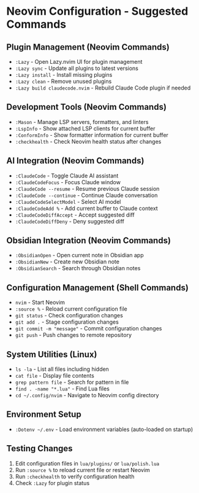 # Neovim Configuration - Suggested Commands

## Plugin Management (Neovim Commands)
- `:Lazy` - Open Lazy.nvim UI for plugin management
- `:Lazy sync` - Update all plugins to latest versions
- `:Lazy install` - Install missing plugins
- `:Lazy clean` - Remove unused plugins
- `:Lazy build claudecode.nvim` - Rebuild Claude Code plugin if needed

## Development Tools (Neovim Commands)
- `:Mason` - Manage LSP servers, formatters, and linters
- `:LspInfo` - Show attached LSP clients for current buffer
- `:ConformInfo` - Show formatter information for current buffer
- `:checkhealth` - Check Neovim health status after changes

## AI Integration (Neovim Commands)
- `:ClaudeCode` - Toggle Claude AI assistant
- `:ClaudeCodeFocus` - Focus Claude window
- `:ClaudeCode --resume` - Resume previous Claude session
- `:ClaudeCode --continue` - Continue Claude conversation
- `:ClaudeCodeSelectModel` - Select AI model
- `:ClaudeCodeAdd %` - Add current buffer to Claude context
- `:ClaudeCodeDiffAccept` - Accept suggested diff
- `:ClaudeCodeDiffDeny` - Deny suggested diff

## Obsidian Integration (Neovim Commands)
- `:ObsidianOpen` - Open current note in Obsidian app
- `:ObsidianNew` - Create new Obsidian note
- `:ObsidianSearch` - Search through Obsidian notes

## Configuration Management (Shell Commands)
- `nvim` - Start Neovim
- `:source %` - Reload current configuration file
- `git status` - Check configuration changes
- `git add .` - Stage configuration changes
- `git commit -m "message"` - Commit configuration changes
- `git push` - Push changes to remote repository

## System Utilities (Linux)
- `ls -la` - List all files including hidden
- `cat file` - Display file contents
- `grep pattern file` - Search for pattern in file
- `find . -name "*.lua"` - Find Lua files
- `cd ~/.config/nvim` - Navigate to Neovim config directory

## Environment Setup
- `:Dotenv ~/.env` - Load environment variables (auto-loaded on startup)

## Testing Changes
1. Edit configuration files in `lua/plugins/` or `lua/polish.lua`
2. Run `:source %` to reload current file or restart Neovim
3. Run `:checkhealth` to verify configuration health
4. Check `:Lazy` for plugin status